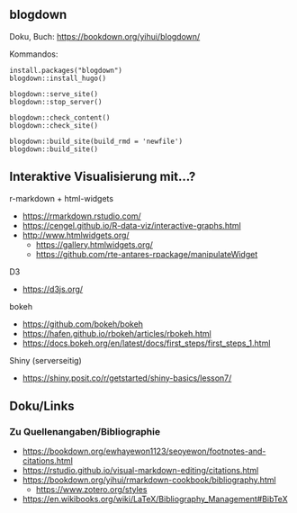 ## blogdown

Doku, Buch: https://bookdown.org/yihui/blogdown/

Kommandos:
```
install.packages("blogdown")
blogdown::install_hugo()

blogdown::serve_site()
blogdown::stop_server()

blogdown::check_content()
blogdown::check_site()

blogdown::build_site(build_rmd = 'newfile')
blogdown::build_site()
```


## Interaktive Visualisierung mit...?

r-markdown + html-widgets
* https://rmarkdown.rstudio.com/
* https://cengel.github.io/R-data-viz/interactive-graphs.html
* http://www.htmlwidgets.org/
  * https://gallery.htmlwidgets.org/
  * https://github.com/rte-antares-rpackage/manipulateWidget

D3
* https://d3js.org/

bokeh
* https://github.com/bokeh/bokeh
* https://hafen.github.io/rbokeh/articles/rbokeh.html
* https://docs.bokeh.org/en/latest/docs/first_steps/first_steps_1.html

Shiny (serverseitig)
* https://shiny.posit.co/r/getstarted/shiny-basics/lesson7/



## Doku/Links

### Zu Quellenangaben/Bibliographie

* https://bookdown.org/ewhayewon1123/seoyewon/footnotes-and-citations.html
* https://rstudio.github.io/visual-markdown-editing/citations.html
* https://bookdown.org/yihui/rmarkdown-cookbook/bibliography.html
  * https://www.zotero.org/styles
* https://en.wikibooks.org/wiki/LaTeX/Bibliography_Management#BibTeX